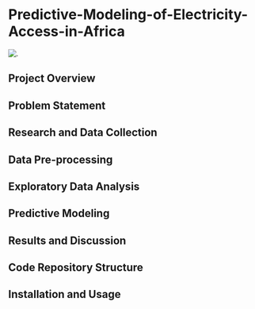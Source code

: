 # Predictive-Modeling-of-Electricity-Access-in-Africa
![.]()

## Project Overview


## Problem Statement


## Research and Data Collection



## Data Pre-processing


## Exploratory Data Analysis


## Predictive Modeling


## Results and Discussion



## Code Repository Structure


## Installation and Usage




